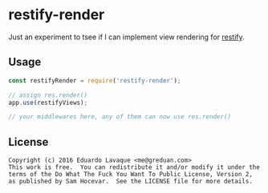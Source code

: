 # restify-render

Just an experiment to tsee if I can implement view rendering for
[restify](http://restify.com/).

## Usage

```js
const restifyRender = require('restify-render');

// assign res.render()
app.use(restifyViews);

// your middlewares here, any of them can now use res.render()
```

## License

```
Copyright (c) 2016 Eduardo Lavaque <me@greduan.com>
This work is free.  You can redistribute it and/or modify it under the
terms of the Do What The Fuck You Want To Public License, Version 2,
as published by Sam Hocevar.  See the LICENSE file for more details.
```

